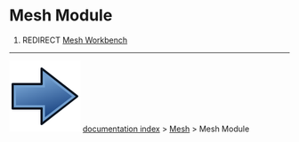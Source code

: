 # Mesh Module
1.  REDIRECT [Mesh Workbench](Mesh_Workbench.md)



---
![](images/Button_right.svg) [documentation index](../README.md) > [Mesh](Mesh_Workbench.md) > Mesh Module
